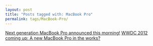 ```yaml
---
layout: post
title: "Posts tagged with: MacBook Pro"
permalink: tags/MacBook-Pro/
---
```

[Next generation MacBook Pro announced this morning!](/2012/06/next-generation-macbook-pro-announced)
[WWDC 2012 coming up: A new MacBook Pro in the works?](/2012/06/wwdc-2012-coming-up-new-macbook-pro-in)
